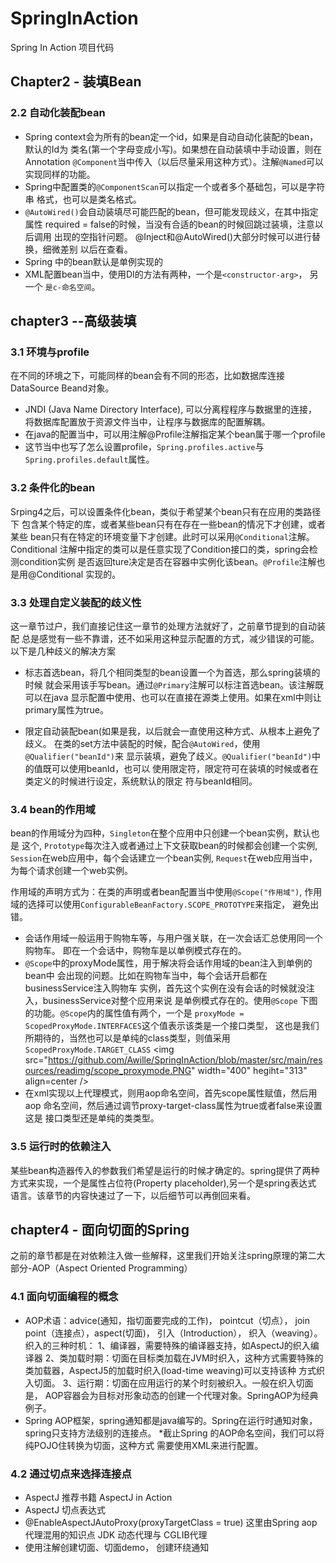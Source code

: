 # SpringInAction
Spring In Action 项目代码
## Chapter2 - 装填Bean
### 2.2 自动化装配bean
* Spring context会为所有的bean定一个id，如果是自动自动化装配的bean，默认的Id为
类名(第一个字母变成小写)。如果想在自动装填中手动设置，则在Annotation 
`@Component`当中传入（以后尽量采用这种方式）。注解`@Named`可以实现同样的功能。
* Spring中配置类的`@ComponentScan`可以指定一个或者多个基础包，可以是字符串
格式，也可以是类名格式。
* `@AutoWired()`会自动装填尽可能匹配的bean，但可能发现歧义，在其中指定属性
required = false的时候，当没有合适的bean的时候回跳过装填，注意以后调用
出现的空指针问题。 @Inject和@AutoWired()大部分时候可以进行替换，细微差别
以后在查看。
* Spring 中的bean默认是单例实现的
* XML配置bean当中，使用DI的方法有两种，一个是`<constructor-arg>`， 另一个
`是c-命名空间`。


## chapter3 --高级装填
### 3.1 环境与profile
在不同的环境之下，可能同样的bean会有不同的形态，比如数据库连接DataSource Beand对象。
* JNDI (Java Name Directory Interface), 可以分离程程序与数据里的连接，
将数据库配置放于资源文件当中，让程序与数据库的配置解耦。
* 在java的配置当中，可以用注解@Profile注解指定某个bean属于哪一个profile
* 这节当中也写了怎么设置profile，`Spring.profiles.active`与
`Spring.profiles.default`属性。

### 3.2 条件化的bean
Srping4之后，可以设置条件化bean，类似于希望某个bean只有在应用的类路径下
包含某个特定的库，或者某些bean只有在存在一些bean的情况下才创建，或者某些
bean只有在特定的环境变量下才创建。此时可以采用`@Conditional`注解。Conditional
注解中指定的类可以是任意实现了Condition接口的类，spring会检测condition实例
是否返回ture决定是否在容器中实例化该bean。`@Profile`注解也是用@Conditional
实现的。

### 3.3 处理自定义装配的歧义性
这一章节过户，我们直接记住这一章节的处理方法就好了，之前章节提到的自动装配
总是感觉有一些不靠谱，还不如采用这种显示配置的方式，减少错误的可能。
以下是几种歧义的解决方案
* 标志首选bean，将几个相同类型的bean设置一个为首选，那么spring装填的时候
就会采用该手写bean。通过`@Primary`注解可以标注首选bean。该注解既可以在java
显示配置中使用、也可以在直接在源类上使用。如果在xml中则让primary属性为true。

* 限定自动装配bean(如果是我，以后就会一直使用这种方式、从根本上避免了歧义。
在类的set方法中装配的时候，配合`@AutoWired`，使用`@Qualifier("beanId")`来
显示装填，避免了歧义。`@Qualifier("beanId")`中的值既可以使用beanId，也可以
使用限定符，限定符可在装填的时候或者在类定义的时候进行设定，系统默认的限定
符与beanId相同。

### 3.4 bean的作用域
bean的作用域分为四种，`Singleton`在整个应用中只创建一个bean实例，默认也是
这个, `Prototype`每次注入或者通过上下文获取bean的时候都会创建一个实例, 
`Session`在web应用中，每个会话建立一个bean实例, `Request`在web应用当中，
为每个请求创建一个web实例。

作用域的声明方式为：在类的声明或者bean配置当中使用`@Scope("作用域")`, 
作用域的选择可以使用`ConfigurableBeanFactory.SCOPE_PROTOTYPE`来指定，
避免出错。

* 会话作用域一般运用于购物车等，与用户强关联，在一次会话汇总使用同一个购物车。
即在一个会话中，购物车是以单例模式存在的。
* `@Scope`中的proxyMode属性，用于解决将会话作用域的bean注入到单例的bean中
会出现的问题。比如在购物车当中，每个会话开启都在businessService注入购物车
实例，首先这个实例在没有会话的时候就没注入，businessService对整个应用来说
是单例模式存在的。使用`@Scope` 下图的功能。`@Scope`内的属性值有两个，一个是
`proxyMode = ScopedProxyMode.INTERFACES`这个值表示该类是一个接口类型，
这也是我们所期待的，当然也可以是单纯的class类型，则值采用
`ScopedProxyMode.TARGET_CLASS`
\<img src="https://github.com/Awille/SpringInAction/blob/master/src/main/resources/readimg/scope_proxymode.PNG" width="400" hegiht="313" align=center />
* 在xml实现以上代理模式，则用aop命名空间，首先scope属性赋值，然后用aop
命名空间，然后通过调节proxy-target-class属性为true或者false来设置这是
接口类型还是单纯的类类型。

### 3.5 运行时的依赖注入
某些bean构造器传入的参数我们希望是运行的时候才确定的。spring提供了两种
方式来实现，一个是属性占位符(Property placeholder),另一个是spring表达式
语言。该章节的内容快速过了一下，以后细节可以再倒回来看。


## chapter4 - 面向切面的Spring
之前的章节都是在对依赖注入做一些解释，这里我们开始关注spring原理的第二大
部分-AOP（Aspect Oriented Programming）
### 4.1 面向切面编程的概念
* AOP术语：advice(通知，指切面要完成的工作)， pointcut（切点），
join point（连接点），aspect(切面)， 引入（Introduction），
织入（weaving）。
织入的三种时机：
1、编译器，需要特殊的编译器支持，如AspectJ的织入编译器
2、类加载时期：切面在目标类加载在JVM时织入，这种方式需要特殊的
类加载器，AspectJ5的加载时织入(load-time weaving)可以支持该种
方式织入切面。
3、运行期：切面在应用运行的某个时刻被织入。一般在织入切面是，
AOP容器会为目标对形象动态的创建一个代理对象。SpringAOP为经典例子。
* Spring AOP框架，spring通知都是java编写的。Spring在运行时通知对象，
spring只支持方法级别的连接点。
*截止Spring 的AOP命名空间，我们可以将纯POJO住转换为切面，这种方式
需要使用XML来进行配置。


### 4.2 通过切点来选择连接点
* AspectJ 推荐书籍  AspectJ in Action
* AspectJ 切点表达式
* @EnableAspectJAutoProxy(proxyTargetClass = true) 
这里由Spring aop代理混用的知识点
JDK 动态代理与 CGLIB代理
* 使用注解创建切面、切面demo， 创建环绕通知













